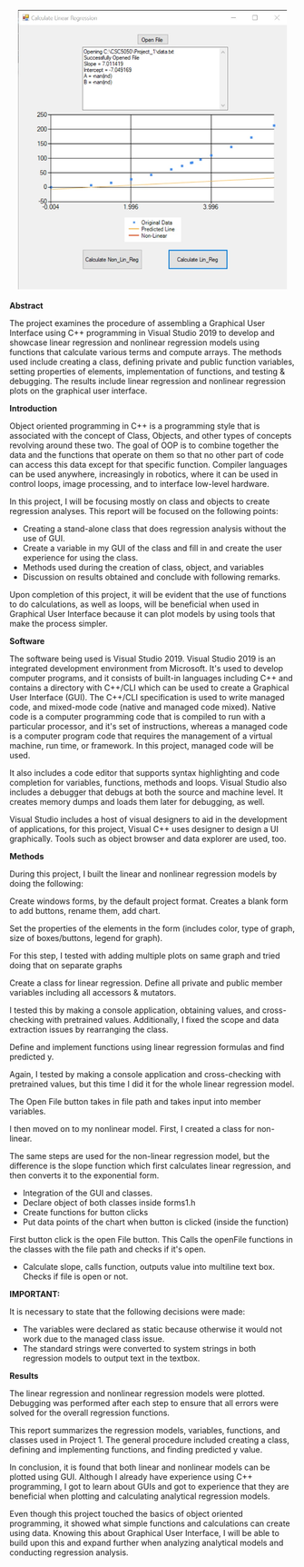 
<span style="display:block;text-align:center">![UI](https://github.com/paulmathai01/LinReg-CPP-Scratch/blob/master/Picture%201.png)</span>
<br>
**Abstract**

The project examines the procedure of assembling a Graphical User Interface using C++ programming in Visual Studio 2019 to develop and showcase linear regression and nonlinear regression models using functions that calculate various terms and compute arrays. The methods used include creating a class, defining private and public function variables, setting properties of elements, implementation of functions, and testing &amp; debugging. The results include linear regression and nonlinear regression plots on the graphical user interface.

**Introduction**

Object oriented programming in C++ is a programming style that is associated with the concept of Class, Objects, and other types of concepts revolving around these two. The goal of OOP is to combine together the data and the functions that operate on them so that no other part of code can access this data except for that specific function. Compiler languages can be used anywhere, increasingly in robotics, where it can be used in control loops, image processing, and to interface low-level hardware.

In this project, I will be focusing mostly on class and objects to create regression analyses. This report will be focused on the following points:

- Creating a stand-alone class that does regression analysis without the use of GUI.
- Create a variable in my GUI of the class and fill in and create the user experience for using the class.
- Methods used during the creation of class, object, and variables
- Discussion on results obtained and conclude with following remarks.

Upon completion of this project, it will be evident that the use of functions to do calculations, as well as loops, will be beneficial when used in Graphical User Interface because it can plot models by using tools that make the process simpler.

**Software**

The software being used is Visual Studio 2019. Visual Studio 2019 is an integrated development environment from Microsoft. It&#39;s used to develop computer programs, and it consists of built-in languages including C++ and contains a directory with C++/CLI which can be used to create a Graphical User Interface (GUI). The C++/CLI specification is used to write managed code, and mixed-mode code (native and managed code mixed). Native code is a computer programming code that is compiled to run with a particular processor, and it&#39;s set of instructions, whereas a managed code is a computer program code that requires the management of a virtual machine, run time, or framework. In this project, managed code will be used.

It also includes a code editor that supports syntax highlighting and code completion for variables, functions, methods and loops. Visual Studio also includes a debugger that debugs at both the source and machine level. It creates memory dumps and loads them later for debugging, as well.

Visual Studio includes a host of visual designers to aid in the development of applications, for this project, Visual C++ uses designer to design a UI graphically. Tools such as object browser and data explorer are used, too.

**Methods**

During this project, I built the linear and nonlinear regression models by doing the following:

Create windows forms, by the default project format. Creates a blank form to add buttons, rename them, add chart.

Set the properties of the elements in the form (includes color, type of graph, size of boxes/buttons, legend for graph).

For this step, I tested with adding multiple plots on same graph and tried doing that on separate graphs

Create a class for linear regression.
Define all private and public member variables including all accessors &amp; mutators.


I tested this by making a console application, obtaining values, and cross-checking with pretrained values. Additionally, I fixed the scope and data extraction issues by rearranging the class.

Define and implement functions using linear regression formulas and find predicted y.


Again, I tested by making a console application and cross-checking with pretrained values, but this time I did it for the whole linear regression model.

The Open File button takes in file path and takes input into member variables.

I then moved on to my nonlinear model. First, I created a class for non-linear.

The same steps are used for the non-linear regression model, but the difference is the slope function which first calculates linear regression, and then converts it to the exponential form.


- Integration of the GUI and classes.
- Declare object of both classes inside forms1.h
- Create functions for button clicks
- Put data points of the chart when button is clicked (inside the function)


First button click is the open File button. This Calls the openFile functions in the classes with the file path and checks if it&#39;s open.
  - Calculate slope, calls function, outputs value into multiline text box. Checks if file is open or not.


**IMPORTANT:**

It is necessary to state that the following decisions were made:

- The variables were declared as static because otherwise it would not work due to the managed class issue.
- The standard strings were converted to system strings in both regression models to output text in the textbox.


**Results**

The linear regression and nonlinear regression models were plotted. Debugging was performed after each step to ensure that all errors were solved for the overall regression functions.

This report summarizes the regression models, variables, functions, and classes used in Project 1. The general procedure included creating a class, defining and implementing functions, and finding predicted y value.

In conclusion, it is found that both linear and nonlinear models can be plotted using GUI. Although I already have experience using C++ programming, I got to learn about GUIs and got to experience that they are beneficial when plotting and calculating analytical regression models.

Even though this project touched the basics of object oriented programming, it showed what simple functions and calculations can create using data. Knowing this about Graphical User Interface, I will be able to build upon this and expand further when analyzing analytical models and conducting regression analysis.

